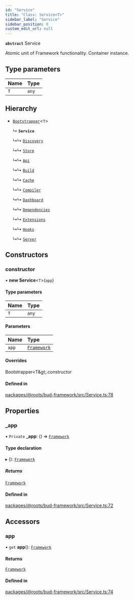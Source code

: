 ```yaml
---
id: "Service"
title: "Class: Service<T>"
sidebar_label: "Service"
sidebar_position: 0
custom_edit_url: null
---
```


**`abstract`** Service

Atomic unit of Framework functionality. Container instance.

## Type parameters

| Name | Type |
| :------ | :------ |
| `T` | `any` |

## Hierarchy

- [`Bootstrapper`](Bootstrapper.md)<`T`\>

  ↳ **`Service`**

  ↳↳ [`Discovery`](Discovery.md)

  ↳↳ [`Store`](Store.md)

  ↳↳ [`Api`](../interfaces/Api.md)

  ↳↳ [`Build`](../interfaces/Build.md)

  ↳↳ [`Cache`](../interfaces/Cache.md)

  ↳↳ [`Compiler`](../interfaces/Compiler.md)

  ↳↳ [`Dashboard`](../interfaces/Dashboard.md)

  ↳↳ [`Dependencies`](../interfaces/Dependencies.md)

  ↳↳ [`Extensions`](../interfaces/Extensions.md)

  ↳↳ [`Hooks`](../interfaces/Hooks.md)

  ↳↳ [`Server`](../interfaces/Server.md)

## Constructors

### constructor

• **new Service**<`T`\>(`app`)

#### Type parameters

| Name | Type |
| :------ | :------ |
| `T` | `any` |

#### Parameters

| Name | Type |
| :------ | :------ |
| `app` | [`Framework`](Framework.md) |

#### Overrides

Bootstrapper&lt;T\&gt;.constructor

#### Defined in

[packages/@roots/bud-framework/src/Service.ts:78](https://github.com/roots/bud/blob/017bef370/packages/@roots/bud-framework/src/Service.ts#L78)

## Properties

### \_app

• `Private` **\_app**: () => [`Framework`](Framework.md)

#### Type declaration

▸ (): [`Framework`](Framework.md)

##### Returns

[`Framework`](Framework.md)

#### Defined in

[packages/@roots/bud-framework/src/Service.ts:72](https://github.com/roots/bud/blob/017bef370/packages/@roots/bud-framework/src/Service.ts#L72)

## Accessors

### app

• `get` **app**(): [`Framework`](Framework.md)

#### Returns

[`Framework`](Framework.md)

#### Defined in

[packages/@roots/bud-framework/src/Service.ts:74](https://github.com/roots/bud/blob/017bef370/packages/@roots/bud-framework/src/Service.ts#L74)
